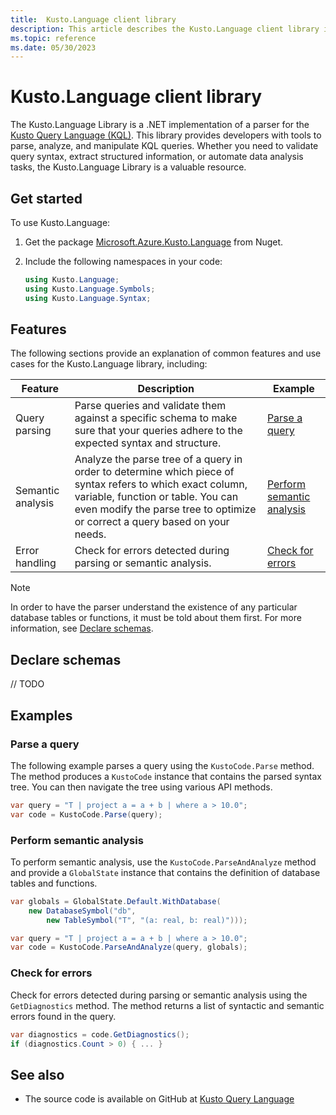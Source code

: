 ```yaml
---
title:  Kusto.Language client library
description: This article describes the Kusto.Language client library in Azure Data Explorer.
ms.topic: reference
ms.date: 05/30/2023
---
```


# Kusto.Language client library

The Kusto.Language Library is a .NET implementation of a parser for the [Kusto Query Language (KQL)](../../query/index.md). This library provides developers with tools to parse, analyze, and manipulate KQL queries. Whether you need to validate query syntax, extract structured information, or automate data analysis tasks, the Kusto.Language Library is a valuable resource.

## Get started

To use Kusto.Language:

1. Get the package [Microsoft.Azure.Kusto.Language](https://www.nuget.org/packages/Microsoft.Azure.Kusto.Language/) from Nuget.

1. Include the following namespaces in your code:

    ```csharp
    using Kusto.Language;
    using Kusto.Language.Symbols;
    using Kusto.Language.Syntax;
    ```

## Features

The following sections provide an explanation of common features and use cases for the Kusto.Language library, including:

|Feature|Description|Example|
|--|--|--|
|Query parsing|Parse queries and validate them against a specific schema to make sure that your queries adhere to the expected syntax and structure.|[Parse a query](#parse-a-query)|
|Semantic analysis|Analyze the parse tree of a query in order to determine which piece of syntax refers to which exact column, variable, function or table. You can even modify the parse tree to optimize or correct a query based on your needs.|[Perform semantic analysis](#perform-semantic-analysis)|
|Error handling|Check for errors detected during parsing or semantic analysis.|[Check for errors](#check-for-errors)|

> [!NOTE]
> In order to have the parser understand the existence of any particular database tables or functions, it must be told about them first. For more information, see [Declare schemas](#declare-schemas).

## Declare schemas

// TODO

## Examples

### Parse a query

The following example parses a query using the `KustoCode.Parse` method. The method produces a `KustoCode` instance that contains the parsed syntax tree. You can then navigate the tree using various API methods.

```csharp
var query = "T | project a = a + b | where a > 10.0";
var code = KustoCode.Parse(query);
```

### Perform semantic analysis

To perform semantic analysis, use the `KustoCode.ParseAndAnalyze` method and provide a `GlobalState` instance that contains the definition of database tables and functions. 

```csharp
var globals = GlobalState.Default.WithDatabase(
    new DatabaseSymbol("db",
        new TableSymbol("T", "(a: real, b: real)")));

var query = "T | project a = a + b | where a > 10.0";
var code = KustoCode.ParseAndAnalyze(query, globals);
```

### Check for errors

Check for errors detected during parsing or semantic analysis using the `GetDiagnostics` method. The method returns a list of syntactic and semantic errors found in the query.

```csharp
var diagnostics = code.GetDiagnostics();
if (diagnostics.Count > 0) { ... }
```

## See also

* The source code is available on GitHub at [Kusto Query Language](https://github.com/microsoft/Kusto-Query-Language)
